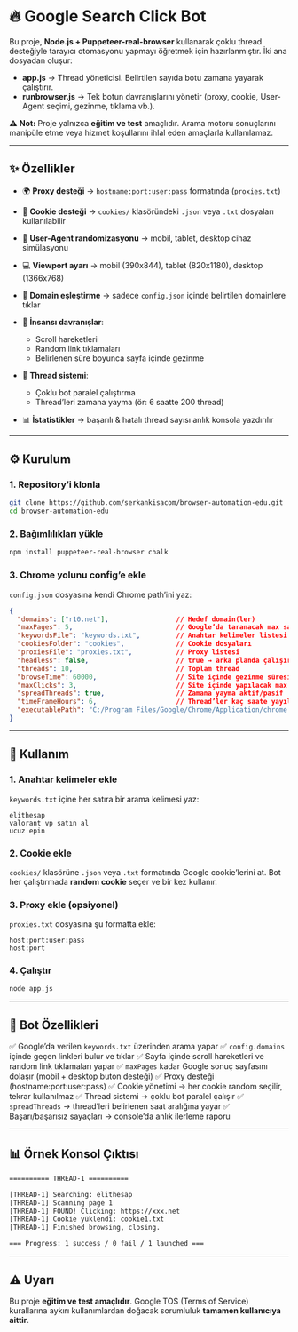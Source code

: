 # 🔥 Google Search Click Bot

Bu proje, **Node.js + Puppeteer-real-browser** kullanarak çoklu thread desteğiyle tarayıcı otomasyonu yapmayı öğretmek için hazırlanmıştır.
İki ana dosyadan oluşur:

* **app.js** → Thread yöneticisi. Belirtilen sayıda botu zamana yayarak çalıştırır.
* **runbrowser.js** → Tek botun davranışlarını yönetir (proxy, cookie, User-Agent seçimi, gezinme, tıklama vb.).

⚠️ **Not:** Proje yalnızca **eğitim ve test** amaçlıdır.
Arama motoru sonuçlarını manipüle etme veya hizmet koşullarını ihlal eden amaçlarla kullanılamaz.

---

## ✨ Özellikler

* 🌍 **Proxy desteği** → `hostname:port:user:pass` formatında (`proxies.txt`)
* 🍪 **Cookie desteği** → `cookies/` klasöründeki `.json` veya `.txt` dosyaları kullanılabilir
* 📱 **User-Agent randomizasyonu** → mobil, tablet, desktop cihaz simülasyonu
* 💻 **Viewport ayarı** → mobil (390x844), tablet (820x1180), desktop (1366x768)
* 🎯 **Domain eşleştirme** → sadece `config.json` içinde belirtilen domainlere tıklar
* 🤖 **İnsansı davranışlar**:

  * Scroll hareketleri
  * Random link tıklamaları
  * Belirlenen süre boyunca sayfa içinde gezinme
* 🔀 **Thread sistemi**:

  * Çoklu bot paralel çalıştırma
  * Thread’leri zamana yayma (ör: 6 saatte 200 thread)
* 📊 **İstatistikler** → başarılı & hatalı thread sayısı anlık konsola yazdırılır

---

## ⚙️ Kurulum

### 1. Repository’i klonla

```bash
git clone https://github.com/serkankisacom/browser-automation-edu.git
cd browser-automation-edu
```

### 2. Bağımlılıkları yükle

```bash
npm install puppeteer-real-browser chalk
```

### 3. Chrome yolunu config’e ekle

`config.json` dosyasına kendi Chrome path’ini yaz:

```json
{
  "domains": ["r10.net"],                 // Hedef domain(ler)
  "maxPages": 5,                          // Google’da taranacak max sayfa
  "keywordsFile": "keywords.txt",         // Anahtar kelimeler listesi
  "cookiesFolder": "cookies",             // Cookie dosyaları
  "proxiesFile": "proxies.txt",           // Proxy listesi
  "headless": false,                      // true → arka planda çalışır
  "threads": 10,                          // Toplam thread
  "browseTime": 60000,                    // Site içinde gezinme süresi (ms)
  "maxClicks": 3,                         // Site içinde yapılacak max tıklama
  "spreadThreads": true,                  // Zamana yayma aktif/pasif
  "timeFrameHours": 6,                    // Thread’ler kaç saate yayılacak
  "executablePath": "C:/Program Files/Google/Chrome/Application/chrome.exe"
}
```

---

## 📑 Kullanım

### 1. Anahtar kelimeler ekle

`keywords.txt` içine her satıra bir arama kelimesi yaz:

```
elithesap
valorant vp satın al
ucuz epin
```

### 2. Cookie ekle

`cookies/` klasörüne `.json` veya `.txt` formatında Google cookie’lerini at.
Bot her çalıştırmada **random cookie** seçer ve bir kez kullanır.

### 3. Proxy ekle (opsiyonel)

`proxies.txt` dosyasına şu formatta ekle:

```
host:port:user:pass
host:port
```

### 4. Çalıştır

```bash
node app.js
```

---

## 🤖 Bot Özellikleri

✅ Google’da verilen `keywords.txt` üzerinden arama yapar
✅ `config.domains` içinde geçen linkleri bulur ve tıklar
✅ Sayfa içinde scroll hareketleri ve random link tıklamaları yapar
✅ `maxPages` kadar Google sonuç sayfasını dolaşır (mobil + desktop buton desteği)
✅ Proxy desteği (hostname\:port\:user\:pass)
✅ Cookie yönetimi → her cookie random seçilir, tekrar kullanılmaz
✅ Thread sistemi → çoklu bot paralel çalışır
✅ `spreadThreads` → thread’leri belirlenen saat aralığına yayar
✅ Başarı/başarısız sayaçları → console’da anlık ilerleme raporu

---

## 📊 Örnek Konsol Çıktısı

```bash
========== THREAD-1 ==========

[THREAD-1] Searching: elithesap
[THREAD-1] Scanning page 1
[THREAD-1] FOUND! Clicking: https://xxx.net
[THREAD-1] Cookie yüklendi: cookie1.txt
[THREAD-1] Finished browsing, closing.

=== Progress: 1 success / 0 fail / 1 launched ===
```

---

## ⚠️ Uyarı

Bu proje **eğitim ve test amaçlıdır**.
Google TOS (Terms of Service) kurallarına aykırı kullanımlardan doğacak sorumluluk **tamamen kullanıcıya aittir**.
